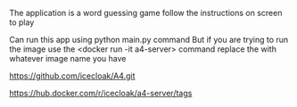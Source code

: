 The application is a word guessing game
follow the instructions on screen to play

Can run this app using python main.py command
But if you are trying to run the image use the <docker run -it a4-server> command
replace the <a4-server> with whatever image name you have

https://github.com/icecloak/A4.git

https://hub.docker.com/r/icecloak/a4-server/tags
